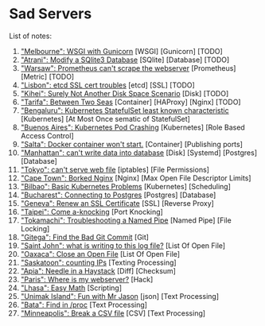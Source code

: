 # Sad Servers

List of notes:

1. ["Melbourne": WSGI with Gunicorn](notes/wsgi_with_gunicorn.md) [WSGI] [Gunicorn] [TODO]
1. ["Atrani": Modify a SQlite3 Database](notes/modify_a_sqlite3_db.md) [SQlite] [Database] [TODO]
1. ["Warsaw": Prometheus can't scrape the webserver](notes/prometheus_cant_scrape_the_webserver.md) [Prometheus] [Metric] [TODO]
1. ["Lisbon": etcd SSL cert troubles](etcd_ssl_cert_troubles.md) [etcd] [SSL] [TODO]
1. ["Kihei": Surely Not Another Disk Space Scenario](surely_not_another_disk_space_scenario.md) [Disk] [TODO]
1. ["Tarifa": Between Two Seas](notes/between_two_seas.md) [Container] [HAProxy] [Nginx] [TODO]
1. ["Bengaluru": Kubernetes StatefulSet least known characteristic](notes/k8s_statefulSet_least_known_character.md) [Kubernetes] [At Most Once sematic of StatefulSet]
1. ["Buenos Aires": Kubernetes Pod Crashing](notes/k8s_pod_crashing.md) [Kubernetes] [Role Based Access Control]
1. ["Salta": Docker container won't start.](notes/docker_container_wont_start.md) [Container] [Publishing ports]
1. ["Manhattan": can't write data into database](notes/cant_write_data_into_database.md) [Disk] [Systemd] [Postgres] [Database]
1. ["Tokyo": can't serve web file](notes/cant_serve_web_file.md) [iptables] [File Permissions]
1. ["Cape Town": Borked Nginx](notes/borked_nginx.md) [Nginx] [Max Open File Descriptor Limits]
1. ["Bilbao": Basic Kubernetes Problems](notes/basic_k8s_problem.md) [Kubernetes] [Scheduling]
1. ["Bucharest": Connecting to Postgres](notes/connecting_to_postgres.md) [Postgres] [Database]
1. ["Geneva": Renew an SSL Certificate](notes/renew_ssl_cert.md) [SSL] [Reverse Proxy]
1. ["Taipei": Come a-knocking](notes/come_a_knock.md) [Port Knocking]
1. ["Tokamachi": Troubleshooting a Named Pipe](notes/troubleshoot_a_named_pipe.md) [Named Pipe] [File Locking]
1. ["Gitega": Find the Bad Git Commit](notes/find_bad_git_commit.md) [Git]
1. ["Saint John": what is writing to this log file?](notes/what_is_writing_to_this_log_file.md) [List Of Open File]
1. ["Oaxaca": Close an Open File](notes/close_an_open_file.md) [List Of Open File]
1. ["Saskatoon": counting IPs](notes/counting_ips.md) [Texting Processing]
1. ["Apia": Needle in a Haystack](notes/needle_in_a_haystack.md) [Diff] [Checksum]
1. ["Paris": Where is my webserver?](notes/where_is_my_web_server.md) [Hack]
1. ["Lhasa": Easy Math](notes/easy_math.md) [Scripting]
1. ["Unimak Island": Fun with Mr Jason](notes/fun_with_mr_jason.md) [json] [Text Processing]
1. ["Bata": Find in /proc](notes/find_in_proc.md) [Text Processing]
1. ["Minneapolis": Break a CSV file](notes/break_a_csv_file.md) [CSV] [Text Processing]
